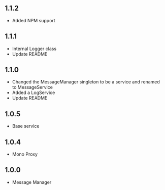 ## 1.1.2
- Added NPM support

## 1.1.1
- Internal Logger class
- Update README

## 1.1.0
- Changed the MessageManager singleton to be a service and renamed to MessageService
- Added a LogService
- Update README

## 1.0.5
- Base service

## 1.0.4
- Mono Proxy

## 1.0.0
- Message Manager
